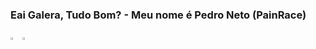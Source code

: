 ### Eai Galera, Tudo Bom? - Meu nome é Pedro Neto (PainRace)


<a href="https://www.instagram.com/pedro.rmn19/"><img width="3%" class="teste" src="https://cdn-icons-png.flaticon.com/512/2111/2111463.png"></a>
<a href="https://www.instagram.com/pedro.rmn19/"><img width="3%" class="teste" src="https://cdn-icons-png.flaticon.com/512/733/733547.png"></a>
